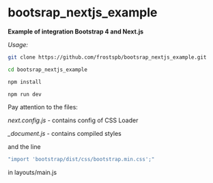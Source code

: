 # bootsrap_nextjs_example
**Example of integration Bootstrap 4 and Next.js**


*Usage:*

```bash
git clone https://github.com/frostspb/bootsrap_nextjs_example.git

cd bootsrap_nextjs_example

npm install

npm run dev
```


Pay attention to the files:

*next.config.js*  - contains config of CSS Loader

*_document.js* - contains compiled styles

and the line

 ```javascript
 "import 'bootstrap/dist/css/bootstrap.min.css';" 
 ```
 in layouts/main.js
